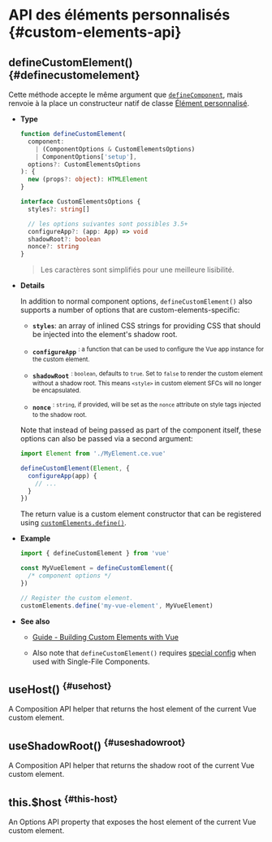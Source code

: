 # API des éléments personnalisés {#custom-elements-api}

## defineCustomElement() {#definecustomelement}

Cette méthode accepte le même argument que [`defineComponent`](#definecomponent), mais renvoie à la place un constructeur natif de classe [Élément personnalisé](https://developer.mozilla.org/en-US/docs/Web/Web_Components/Using_custom_elements).

- **Type**

  ```ts
  function defineCustomElement(
    component:
      | (ComponentOptions & CustomElementsOptions)
      | ComponentOptions['setup'],
    options?: CustomElementsOptions
  ): {
    new (props?: object): HTMLElement
  }

  interface CustomElementsOptions {
    styles?: string[]

    // les options suivantes sont possibles 3.5+
    configureApp?: (app: App) => void
    shadowRoot?: boolean
    nonce?: string
  }
  ```

  > Les caractères sont simplifiés pour une meilleure lisibilité.

- **Details**

  In addition to normal component options, `defineCustomElement()` also supports a number of options that are custom-elements-specific:

  - **`styles`**: an array of inlined CSS strings for providing CSS that should be injected into the element's shadow root.

  - **`configureApp`** <sup class="vt-badge" data-text="3.5+"/>: a function that can be used to configure the Vue app instance for the custom element.

  - **`shadowRoot`** <sup class="vt-badge" data-text="3.5+"/>: `boolean`, defaults to `true`. Set to `false` to render the custom element without a shadow root. This means `<style>` in custom element SFCs will no longer be encapsulated.

  - **`nonce`** <sup class="vt-badge" data-text="3.5+"/>: `string`, if provided, will be set as the `nonce` attribute on style tags injected to the shadow root.

  Note that instead of being passed as part of the component itself, these options can also be passed via a second argument:

  ```js
  import Element from './MyElement.ce.vue'

  defineCustomElement(Element, {
    configureApp(app) {
      // ...
    }
  })
  ```

  The return value is a custom element constructor that can be registered using [`customElements.define()`](https://developer.mozilla.org/en-US/docs/Web/API/CustomElementRegistry/define).

- **Example**

  ```js
  import { defineCustomElement } from 'vue'

  const MyVueElement = defineCustomElement({
    /* component options */
  })

  // Register the custom element.
  customElements.define('my-vue-element', MyVueElement)
  ```

- **See also**

  - [Guide - Building Custom Elements with Vue](/guide/extras/web-components#building-custom-elements-with-vue)

  - Also note that `defineCustomElement()` requires [special config](/guide/extras/web-components#sfc-as-custom-element) when used with Single-File Components.

## useHost() <sup class="vt-badge" data-text="3.5+"/> {#usehost}

A Composition API helper that returns the host element of the current Vue custom element.

## useShadowRoot() <sup class="vt-badge" data-text="3.5+"/> {#useshadowroot}

A Composition API helper that returns the shadow root of the current Vue custom element.

## this.$host <sup class="vt-badge" data-text="3.5+"/> {#this-host}

An Options API property that exposes the host element of the current Vue custom element.
